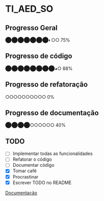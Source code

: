 # TI_AED_SO

## Progresso Geral

⬤⬤⬤⬤⬤⬤⬤◐○○ 75%

## Progresso de código

⬤⬤⬤⬤⬤⬤⬤⬤◕○ 88%

## Progresso de refatoração

○○○○○○○○○○ 0%

## Progresso de documentação

⬤⬤⬤⬤○○○○○○ 40%

## TODO

- [ ] Implementar todas as funcionalidades
- [ ] Refatorar o código
- [ ] Documentar código
- [x] Tomar café
- [x] Procrastinar
- [x] Escrever TODO no README

[Documentação](documentacao.md)

